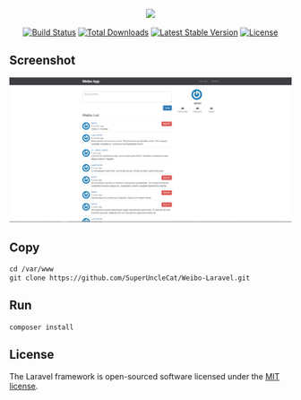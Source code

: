 <p align="center"><img src="https://laravel.com/assets/img/components/logo-laravel.svg"></p>

<p align="center">
<a href="https://travis-ci.org/laravel/framework"><img src="https://travis-ci.org/laravel/framework.svg" alt="Build Status"></a>
<a href="https://packagist.org/packages/laravel/framework"><img src="https://poser.pugx.org/laravel/framework/d/total.svg" alt="Total Downloads"></a>
<a href="https://packagist.org/packages/laravel/framework"><img src="https://poser.pugx.org/laravel/framework/v/stable.svg" alt="Latest Stable Version"></a>
<a href="https://packagist.org/packages/laravel/framework"><img src="https://poser.pugx.org/laravel/framework/license.svg" alt="License"></a>
</p>

## Screenshot

![image](https://raw.githubusercontent.com/SuperUncleCat/Weibo-Laravel/master/public/images/weibo.PNG)

## Copy
```
cd /var/www
git clone https://github.com/SuperUncleCat/Weibo-Laravel.git
```

## Run
```
composer install
```

## License

The Laravel framework is open-sourced software licensed under the [MIT license](http://opensource.org/licenses/MIT).
